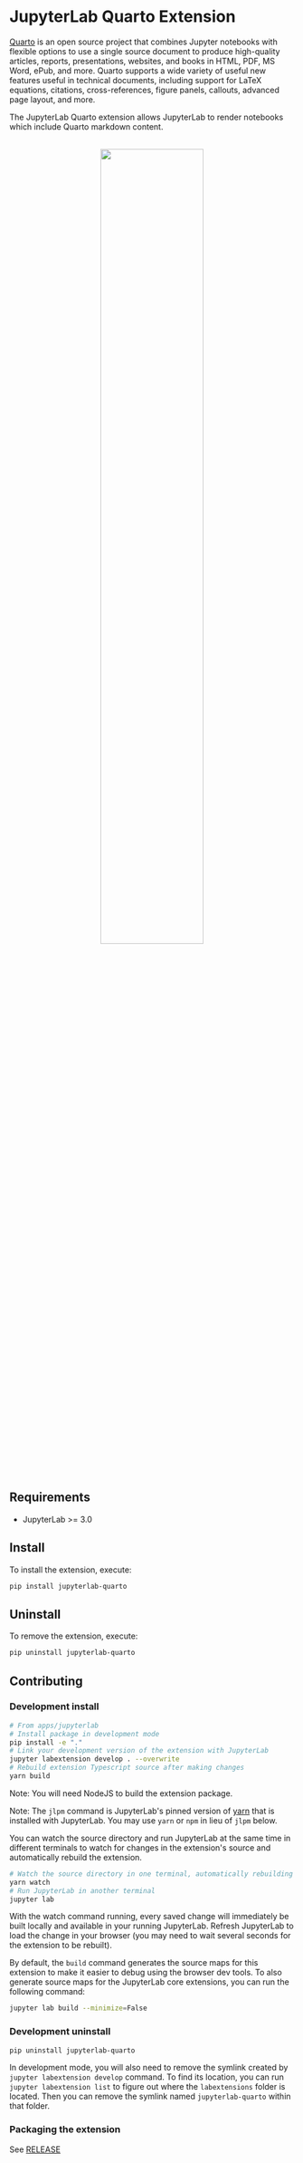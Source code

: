 # JupyterLab Quarto Extension

[Quarto](https://www.quarto.org) is an open source project that combines Jupyter notebooks with flexible options to use a single source document to produce high-quality articles, reports, presentations, websites, and books in HTML, PDF, MS Word, ePub, and more. Quarto supports a wide variety of useful new features useful in technical documents, including support for LaTeX equations, citations, cross-references, figure panels, callouts, advanced page layout, and more. 

The JupyterLab Quarto extension allows JupyterLab to render notebooks which include Quarto markdown content.
<br/><br/>
<p align="center">
<img src="https://user-images.githubusercontent.com/261654/230087634-d5027ebc-8508-43b4-81c9-c4b7d6cfa738.png" width="60%">
</p>

## Requirements

- JupyterLab >= 3.0

## Install

To install the extension, execute:

```bash
pip install jupyterlab-quarto
```

## Uninstall

To remove the extension, execute:

```bash
pip uninstall jupyterlab-quarto
```

## Contributing

### Development install

```bash
# From apps/jupyterlab
# Install package in development mode
pip install -e "."
# Link your development version of the extension with JupyterLab
jupyter labextension develop . --overwrite
# Rebuild extension Typescript source after making changes
yarn build
```
Note: You will need NodeJS to build the extension package.

Note: The `jlpm` command is JupyterLab's pinned version of
[yarn](https://yarnpkg.com/) that is installed with JupyterLab. You may use
`yarn` or `npm` in lieu of `jlpm` below.

You can watch the source directory and run JupyterLab at the same time in different terminals to watch for changes in the extension's source and automatically rebuild the extension.

```bash
# Watch the source directory in one terminal, automatically rebuilding when needed
yarn watch
# Run JupyterLab in another terminal
jupyter lab
```

With the watch command running, every saved change will immediately be built locally and available in your running JupyterLab. Refresh JupyterLab to load the change in your browser (you may need to wait several seconds for the extension to be rebuilt).

By default, the `build` command generates the source maps for this extension to make it easier to debug using the browser dev tools. To also generate source maps for the JupyterLab core extensions, you can run the following command:

```bash
jupyter lab build --minimize=False
```

### Development uninstall

```bash
pip uninstall jupyterlab-quarto
```

In development mode, you will also need to remove the symlink created by `jupyter labextension develop`
command. To find its location, you can run `jupyter labextension list` to figure out where the `labextensions`
folder is located. Then you can remove the symlink named `jupyterlab-quarto` within that folder.

### Packaging the extension

See [RELEASE](RELEASE.md)
